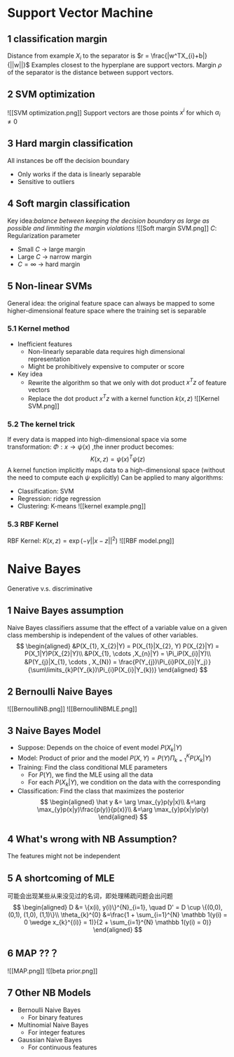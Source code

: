 # Support Vector Machine 
## 1 classification margin
Distance from example $X_{i}$ to the separator is $r = \frac{|w^TX_{i}+b|}{||w||}$
Examples closest to the hyperplane are support vectors.
Margin $\rho$ of the separator is the distance between support vectors.
## 2 SVM optimization
![[SVM optimization.png]]
Support vectors are those points $x^{i}$ for which $\alpha_{i} \neq 0$
## 3 Hard margin classification
All instances be off the decision boundary
- Only works if the data is linearly separable
- Sensitive to outliers
## 4 Soft margin classification
Key idea:*balance between keeping the decision boundary as large as possible and limmiting the margin violations*
![[Soft margin SVM.png]]
$C$: Regularization parameter
- Small $C$ $\to$ large margin
- Large $C$ $\to$ narrow margin
- $C = \infty$ $\to$ hard margin
## 5 Non-linear SVMs
General idea: the original feature space can always be mapped to some higher-dimensional feature space where the training set is separable
### 5.1 Kernel method
- Inefficient features
	- Non-linearly separable data requires high dimensional representation
	- Might be prohibitively expensive to computer or score
- Key idea
	- Rewrite the algorithm so that we only with dot product $x^Tz$ of feature vectors
	- Replace the dot product $x^Tz$ with a kernel function $k(x, z)$
![[Kernel SVM.png]]
### 5.2 The kernel trick
If every data is mapped into high-dimensional space via some transformation: $\Phi: x\to \psi(x)$ ,the inner product becomes:
$$
K(x,z) = \psi(x)^{T}\psi(z)
$$
A kernel function implicitly maps data to a high-dimensional space (without the need to compute each $\psi$ explicitly)
Can be applied to many algorithms:
- Classification: SVM
- Regression: ridge regression
- Clustering: K-means
![[kernel example.png]]
### 5.3 RBF Kernel
RBF Kernel: $K(x,z) = \exp(-\gamma ||x-z||^{2})$
![[RBF model.png]]
# Naive Bayes
Generative v.s. discriminative
## 1 Naive Bayes assumption
Naive Bayes classifiers assume that the effect of a variable value on a given class membership is independent of the values of other variables.
$$
\begin{aligned}
&P(X_{1}, X_{2}|Y) = P(X_{1}|X_{2}, Y) P(X_{2}|Y) = P(X_1|Y)P(X_{2}|Y)\\
&P(X_{1}, \cdots ,X_{n}|Y) = \Pi_iP(X_{i}|Y)\\
&P(Y_{j}|X_{1}, \cdots , X_{N}) = \frac{P(Y_{j})\Pi_{i}P(X_{i}|Y_j）}{\sum\limits_{k}P(Y_{k})\Pi_{i}P(X_{i}|Y_{k})}
\end{aligned}
$$
## 2 Bernoulli Naive Bayes
![[BernoulliNB.png]]
![[BernoulliNBMLE.png]]
## 3 Naive Bayes Model 
- Suppose: Depends on the choice of event model $P(X_{k}|Y)$
- Model: Product of prior and the model $P(X,Y) = P(Y)\Pi_{k=1}^{K}P(X_{k}|Y)$
- Training: Find the class conditional MLE parameters
	- For $P(Y)$, we find the MLE using all the data
	- For each $P(X_{k}|Y)$, we condition on the data with the corresponding
- Classification: Find the class that maximizes the posterior
$$
\begin{aligned}
\hat y &= \arg \max_{y}p(y|x)\\
&=\arg \max_{y}p(x|y)\frac{p(y)}{p(x)}\\
&=\arg \max_{y}p(x|y)p(y)
\end{aligned}
$$
## 4 What's wrong with NB Assumption?
The features might not be independent
## 5 A shortcoming of MLE
可能会出现某些从来没见过的名词，即处理稀疏问题会出问题
$$
\begin{aligned}
D &= \{x(i), y(i)\}^{N}_{i=1}, \quad D' = D \cup \{(0,0), (0,1), (1,0), (1,1)\}\\
\theta_{k}^{0} &=\frac{1 + \sum_{i=1}^{N} \mathbb 1(y(i) = 0 \wedge x_{k}^{(i)} = 1)}{2 + \sum_{i=1}^{N} \mathbb 1(y(i) = 0)}
\end{aligned}
$$
## 6 MAP ??？
![[MAP.png]]
![[beta prior.png]]
## 7 Other NB Models
- Bernoulli Naive Bayes
	- For binary features
- Multinomial Naive Bayes
	- For integer features
- Gaussian Naive Bayes
	- For continuous features
